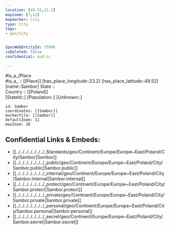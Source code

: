 ```yaml
---
location: [49.52,23.2] 
mapzoom: [7,12] 
mapmarker: city 
type: City
tags:
- geo/City


SpocWebEntityId: 33906
isDeleted: false
confidential: public

---
```

#is_a_/Place  
#is_a_ :: [[Place]] 
[has_place_longitude::23.2] 
[has_place_latitude::49.52] 
[name::Sambor] 
State ::  
Country :: [[Poland]]  
[StateId::] 
[Population::] 
[Unknown::] 


```leaflet
id: Sambor
coordinates: [[Sambor]] 
markerFile: [[Sambor]] 
defaultZoom: 11 
maxZoom: 18
```


## Confidential Links & Embeds: 
- [[../../../../../../../_Standards/geo/Continent/Europe/Europe~East/Poland/City/Sambor|Sambor]] 
- [[../../../../../../../_public/geo/Continent/Europe/Europe~East/Poland/City/Sambor.public|Sambor.public]] 
- [[../../../../../../../_internal/geo/Continent/Europe/Europe~East/Poland/City/Sambor.internal|Sambor.internal]] 
- [[../../../../../../../_protect/geo/Continent/Europe/Europe~East/Poland/City/Sambor.protect|Sambor.protect]] 
- [[../../../../../../../_private/geo/Continent/Europe/Europe~East/Poland/City/Sambor.private|Sambor.private]] 
- [[../../../../../../../_personal/geo/Continent/Europe/Europe~East/Poland/City/Sambor.personal|Sambor.personal]] 
- [[../../../../../../../_secret/geo/Continent/Europe/Europe~East/Poland/City/Sambor.secret|Sambor.secret]] 
